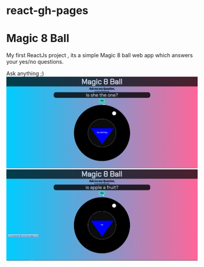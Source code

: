 # react-gh-pages

# Magic 8 Ball

My first ReactJs project , its a simple Magic 8 ball web app which answers your yes/no questions.

Ask anything ;) 
![mainscreen](https://github.com/SushilBajracharya01/react-gh-pages/blob/gh-pages/mainscreen.png)
![mainscreen](https://github.com/SushilBajracharya01/react-gh-pages/blob/gh-pages/mainscreen2.png)

